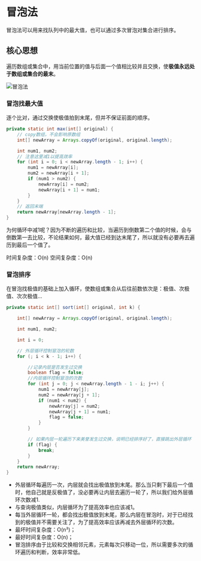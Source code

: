 # 冒泡法


冒泡法可以用来找队列中的最大值，也可以通过多次冒泡对集合进行排序。
<!--more-->

## 核心思想

遍历数组或集合中，用当前位置的值与后面一个值相比较并且交换，使**极值永远处于数组或集合的最末**。

![冒泡法](冒泡排序.gif)

### 冒泡找最大值

逐个比对，通过交换使极值拍到末尾，但并不保证前面的顺序。

```java
private static int max(int[] original) {
    // copy数组，不会影响原数组
    int[] newArray = Arrays.copyOf(original, original.length);

    int num1, num2;
    // 注意这里减1以提高效率
    for (int i = 0; i < newArray.length - 1; i++) {
        num1 = newArray[i];
        num2 = newArray[i + 1];
        if (num1 > num2) {
            newArray[i] = num2;
            newArray[i + 1] = num1;
        }
    }
    // 返回末端
    return newArray[newArray.length - 1];
}
```

为何循环中减1呢？因为不断的遍历和比较，当遍历到倒数第二个值的时候，会与倒数第一去比较，不论结果如何，最大值已经到达末尾了，所以就没有必要再去遍历到最后一个值了。

时间复杂度：O(n)
空间复杂度：O(n)

### 冒泡排序

在冒泡找极值的基础上加入循环，使数组或集合从后往前数依次是：极值、次极值、次次极值...

```java
private static int[] sort(int[] original, int k) {

    int[] newArray = Arrays.copyOf(original, original.length);

    int num1, num2;

    int i = 0;

    // 外层循环控制冒泡的轮数
    for (; i < k - 1; i++) {

        //记录内层是否发生过交换
        boolean flag = false;
        //内层循环控制冒泡的次数
        for (int j = 0; j < newArray.length - 1 - i; j++) {
            num1 = newArray[j];
            num2 = newArray[j + 1];
            if (num1 < num2) {
                newArray[j] = num2;
                newArray[j + 1] = num1;
                flag = false;
            }
        }

        // 如果内层一轮遍历下来美誉发生过交换，说明已经排序好了，直接跳出外层循环
        if (flag) {
            break;
        }
    }
    return newArray;
}
```

- 外层循环每遍历一次，内层就会找出极值放到末尾。那么当只剩下最后一个值时，他自己就是反极值了，没必要再让内层去遍历一轮了，所以我们给外层循环次数减1.
- 与查询极值类似，内层循环为了提高效率也应该减1。
- 每当外层循环一轮，都会找出极值放到末尾，那么内层在冒泡时，对于已经找到的极值并不需要关注了，为了提高效率应该再减去外层循环的次数。
- 最坏时间复杂度：O(n²)；
- 最好时间复杂度：O(n)；
- 冒泡排序由于比较和交换相邻元素，元素每次只移动一位，所以需要多次的循环遍历和判断，效率非常低。
